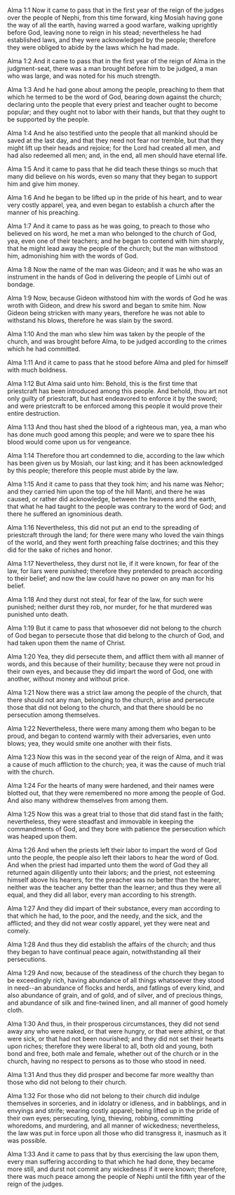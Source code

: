 Alma 1:1 Now it came to pass that in the first year of the reign of the
judges over the people of Nephi, from this time forward, king Mosiah
having gone the way of all the earth, having warred a good warfare,
walking uprightly before God, leaving none to reign in his stead;
nevertheless he had established laws, and they were acknowledged by the
people; therefore they were obliged to abide by the laws which he had
made.

Alma 1:2 And it came to pass that in the first year of the reign of Alma
in the judgment-seat, there was a man brought before him to be judged, a
man who was large, and was noted for his much strength.

Alma 1:3 And he had gone about among the people, preaching to them that
which he termed to be the word of God, bearing down against the church;
declaring unto the people that every priest and teacher ought to become
popular; and they ought not to labor with their hands, but that they
ought to be supported by the people.

Alma 1:4 And he also testified unto the people that all mankind should
be saved at the last day, and that they need not fear nor tremble, but
that they might lift up their heads and rejoice; for the Lord had
created all men, and had also redeemed all men; and, in the end, all men
should have eternal life.

Alma 1:5 And it came to pass that he did teach these things so much that
many did believe on his words, even so many that they began to support
him and give him money.

Alma 1:6 And he began to be lifted up in the pride of his heart, and to
wear very costly apparel, yea, and even began to establish a church
after the manner of his preaching.

Alma 1:7 And it came to pass as he was going, to preach to those who
believed on his word, he met a man who belonged to the church of God,
yea, even one of their teachers; and he began to contend with him
sharply, that he might lead away the people of the church; but the man
withstood him, admonishing him with the words of God.

Alma 1:8 Now the name of the man was Gideon; and it was he who was an
instrument in the hands of God in delivering the people of Limhi out of
bondage.

Alma 1:9 Now, because Gideon withstood him with the words of God he was
wroth with Gideon, and drew his sword and began to smite him. Now Gideon
being stricken with many years, therefore he was not able to withstand
his blows, therefore he was slain by the sword.

Alma 1:10 And the man who slew him was taken by the people of the
church, and was brought before Alma, to be judged according to the
crimes which he had committed.

Alma 1:11 And it came to pass that he stood before Alma and pled for
himself with much boldness.

Alma 1:12 But Alma said unto him: Behold, this is the first time that
priestcraft has been introduced among this people. And behold, thou art
not only guilty of priestcraft, but hast endeavored to enforce it by the
sword; and were priestcraft to be enforced among this people it would
prove their entire destruction.

Alma 1:13 And thou hast shed the blood of a righteous man, yea, a man
who has done much good among this people; and were we to spare thee his
blood would come upon us for vengeance.

Alma 1:14 Therefore thou art condemned to die, according to the law
which has been given us by Mosiah, our last king; and it has been
acknowledged by this people; therefore this people must abide by the
law.

Alma 1:15 And it came to pass that they took him; and his name was
Nehor; and they carried him upon the top of the hill Manti, and there he
was caused, or rather did acknowledge, between the heavens and the
earth, that what he had taught to the people was contrary to the word of
God; and there he suffered an ignominious death.

Alma 1:16 Nevertheless, this did not put an end to the spreading of
priestcraft through the land; for there were many who loved the vain
things of the world, and they went forth preaching false doctrines; and
this they did for the sake of riches and honor.

Alma 1:17 Nevertheless, they durst not lie, if it were known, for fear
of the law, for liars were punished; therefore they pretended to preach
according to their belief; and now the law could have no power on any
man for his belief.

Alma 1:18 And they durst not steal, for fear of the law, for such were
punished; neither durst they rob, nor murder, for he that murdered was
punished unto death.

Alma 1:19 But it came to pass that whosoever did not belong to the
church of God began to persecute those that did belong to the church of
God, and had taken upon them the name of Christ.

Alma 1:20 Yea, they did persecute them, and afflict them with all manner
of words, and this because of their humility; because they were not
proud in their own eyes, and because they did impart the word of God,
one with another, without money and without price.

Alma 1:21 Now there was a strict law among the people of the church,
that there should not any man, belonging to the church, arise and
persecute those that did not belong to the church, and that there should
be no persecution among themselves.

Alma 1:22 Nevertheless, there were many among them who began to be
proud, and began to contend warmly with their adversaries, even unto
blows; yea, they would smite one another with their fists.

Alma 1:23 Now this was in the second year of the reign of Alma, and it
was a cause of much affliction to the church; yea, it was the cause of
much trial with the church.

Alma 1:24 For the hearts of many were hardened, and their names were
blotted out, that they were remembered no more among the people of God.
And also many withdrew themselves from among them.

Alma 1:25 Now this was a great trial to those that did stand fast in the
faith; nevertheless, they were steadfast and immovable in keeping the
commandments of God, and they bore with patience the persecution which
was heaped upon them.

Alma 1:26 And when the priests left their labor to impart the word of
God unto the people, the people also left their labors to hear the word
of God. And when the priest had imparted unto them the word of God they
all returned again diligently unto their labors; and the priest, not
esteeming himself above his hearers, for the preacher was no better than
the hearer, neither was the teacher any better than the learner; and
thus they were all equal, and they did all labor, every man according to
his strength.

Alma 1:27 And they did impart of their substance, every man according to
that which he had, to the poor, and the needy, and the sick, and the
afflicted; and they did not wear costly apparel, yet they were neat and
comely.

Alma 1:28 And thus they did establish the affairs of the church; and
thus they began to have continual peace again, notwithstanding all their
persecutions.

Alma 1:29 And now, because of the steadiness of the church they began to
be exceedingly rich, having abundance of all things whatsoever they
stood in need--an abundance of flocks and herds, and fatlings of every
kind, and also abundance of grain, and of gold, and of silver, and of
precious things, and abundance of silk and fine-twined linen, and all
manner of good homely cloth.

Alma 1:30 And thus, in their prosperous circumstances, they did not send
away any who were naked, or that were hungry, or that were athirst, or
that were sick, or that had not been nourished; and they did not set
their hearts upon riches; therefore they were liberal to all, both old
and young, both bond and free, both male and female, whether out of the
church or in the church, having no respect to persons as to those who
stood in need.

Alma 1:31 And thus they did prosper and become far more wealthy than
those who did not belong to their church.

Alma 1:32 For those who did not belong to their church did indulge
themselves in sorceries, and in idolatry or idleness, and in babblings,
and in envyings and strife; wearing costly apparel; being lifted up in
the pride of their own eyes; persecuting, lying, thieving, robbing,
committing whoredoms, and murdering, and all manner of wickedness;
nevertheless, the law was put in force upon all those who did transgress
it, inasmuch as it was possible.

Alma 1:33 And it came to pass that by thus exercising the law upon them,
every man suffering according to that which he had done, they became
more still, and durst not commit any wickedness if it were known;
therefore, there was much peace among the people of Nephi until the
fifth year of the reign of the judges.
